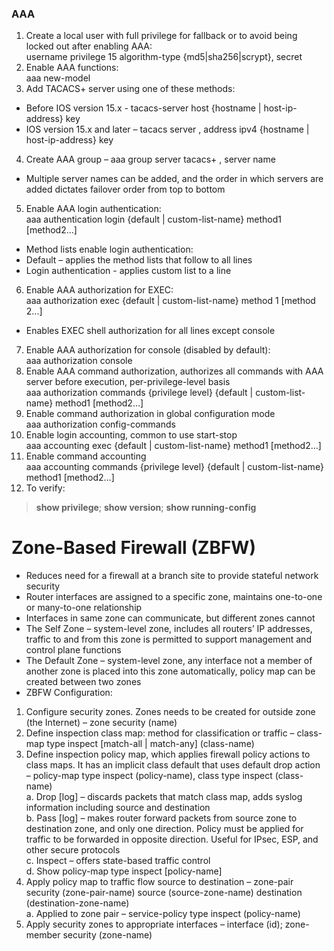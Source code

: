 ### AAA  
1. Create a local user with full privilege for fallback or to avoid being locked out after enabling AAA:  
username <name> privilege 15 algorithm-type {md5|sha256|scrypt}, secret <password>  
2. Enable AAA functions:  
 aaa new-model  
3. Add TACACS+ server using one of these methods:  
  * Before IOS version 15.x - tacacs-server host {hostname | host-ip-address} key <key-string>  
  * IOS version 15.x and later – tacacs server <name>, address ipv4 {hostname | host-ip-address} key <key-string>  
4. Create AAA group – aaa group server tacacs+ <group-name>, server name <server-name>  
  * Multiple server names can be added, and the order in which servers are added dictates failover order from top to bottom  
5. Enable AAA login authentication:  
 aaa authentication login {default | custom-list-name} method1 [method2...]  
  * Method lists enable login authentication:  
  * Default – applies the method lists that follow to all lines  
  * Login authentication <custom-list-name> - applies custom list to a line  
6. Enable AAA authorization for EXEC:  
 aaa authorization exec {default | custom-list-name} method 1 [method 2...]  
  * Enables EXEC shell authorization for all lines except console  
7. Enable AAA authorization for console (disabled by default):  
 aaa authorization console  
8. Enable AAA command authorization, authorizes all commands with AAA server before execution, per-privilege-level basis  
 aaa authorization commands {privilege level} {default | custom-list-name} method1 [method2…]  
9. Enable command authorization in global configuration mode  
 aaa authorization config-commands  
10. Enable login accounting, common to use start-stop  
 aaa accounting exec {default | custom-list-name} method1 [method2…]  
11. Enable command accounting  
 aaa accounting commands {privilege level} {default | custom-list-name} method1 [method2…]  
12. To verify:  
> **show privilege**; **show version**; **show running-config**  

# Zone-Based Firewall (ZBFW)  
* Reduces need for a firewall at a branch site to provide stateful network security  
* Router interfaces are assigned to a specific zone, maintains one-to-one or many-to-one relationship  
* Interfaces in same zone can communicate, but different zones cannot  
* The Self Zone – system-level zone, includes all routers’ IP addresses, traffic to and from this zone is permitted to support management and control plane functions  
* The Default Zone – system-level zone, any interface not a member of another zone is placed into this zone automatically, policy map can be created between two zones  
* ZBFW Configuration:  
1. Configure security zones. Zones needs to be created for outside zone (the Internet) – zone security (name)  
2. Define inspection class map: method for classification or traffic – class-map type inspect [match-all | match-any] (class-name)  
3. Define inspection policy map, which applies firewall policy actions to class maps. It has an implicit class default that uses default drop action – policy-map type inspect (policy-name), class type inspect (class-name)  
  a. Drop [log] – discards packets that match class map, adds syslog information including source and destination  
  b. Pass [log] – makes router forward packets from source zone to destination zone, and only one direction. Policy must be applied for traffic to be forwarded in opposite direction. Useful for IPsec, ESP, and other secure protocols  
  c. Inspect – offers state-based traffic control  
  d. Show policy-map type inspect [policy-name]  
4. Apply policy map to traffic flow source to destination – zone-pair security (zone-pair-name) source (source-zone-name) destination (destination-zone-name)  
a. Applied to zone pair – service-policy type inspect (policy-name)  
5. Apply security zones to appropriate interfaces – interface (id); zone-member security (zone-name)  

